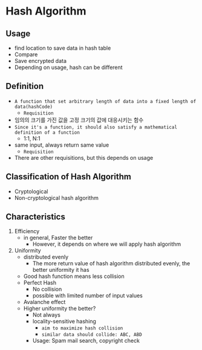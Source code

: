# Hash Algorithm

## Usage

- find location to save data in hash table
- Compare
- Save encrypted data
- Depending on usage, hash can be different

## Definition

- `A function that set arbitrary length of data into a fixed length of data(hashCode)`
    - `Requisition`
- 임의의 크기를 가진 값을 고정 크기의 값에 대응시키는 함수
- `Since it's a function, it should also satisfy a mathematical definition of a function`
    - 1:1, N:1
- same input, always return same value
    - `Requisition`
- There are other requisitions, but this depends on usage

## Classification of Hash Algorithm

- Cryptological
- Non-cryptological hash algorithm

## Characteristics

1. Efficiency
    - in general, Faster the better
        - However, it depends on where we will apply hash algorithm 
2. Uniformity
    - distributed evenly
        - The more return value of hash algorithm distributed evenly, the better uniformity it has
    - Good hash function means less collision
    - Perfect Hash
        - No collision
        - possible with limited number of input values
    - Avalanche effect
    - Higher uniformity the better?
        - Not always
        - locality-sensitive hashing
            - `aim to maximize hash collision`
            - `similar data should collide: ABC, ABD`
        - Usage: Spam mail search, copyright check
    

